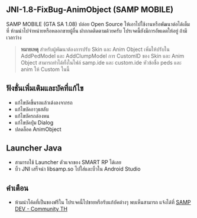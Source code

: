 ## JNI-1.8-FixBug-AnimObject (SAMP MOBILE)

SAMP MOBILE (GTA SA 1.08) ปล่อย Open Source ให้เอาไปใช้งานหรือพัฒนาต่อได้เต็มที่ ห้ามนำไปจำหน่ายหรือหลอกขายผู้อื่น
ฝากกดติดตามด้วยครับ โปรเจคนี้ยังมีการอัพเดตให้อยู่ ถ้ามีเวลาว่าง

> **หมายเหตุ**
> สำหรับผู้พัฒนาต้องการปรับ Skin และ Anim Object เพิ่มให้ปรับใน AddPedModel และ AddClumpModel
> การ CustomID ของ Skin และ Anim Object สามารถทำได้ทั้งในไฟล์ samp.ide และ custom.ide
> หัวข้อชื่อ peds และ anim ให้ Custom ในนี้

## ฟังชั่นเพิ่มเติมและบัคที่แก้ไข

- แก้ไขบัคขึ้นรถแล้วเด้งลงจากรถ
- แก้ไขบัคอาวุธสลับ
- แก้ไขบัครถล่องหน
- แก้ไขบัคปุ่ม Dialog
- ปลดล็อค AnimObject

## Launcher Java

- สามารถใช้ Launcher ตัวแจกของ SMART RP ได้เลย
- บิ้ว JNI เสร็จนำ libsamp.so ไปใส่และบิ้วใน Android Studio

## คำเตือน

- ห้ามนำโค้ดที่เป็นของฟรีใน โปรเจคนี้ไปขายหรือรับแก้บัคต่างๆ พบเห็นสามารถ แจ้งได้ที่ [SAMP DEV - Community TH](https://discord.gg/bH7jvP8SJj)
